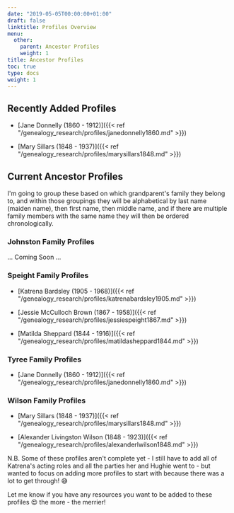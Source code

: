```yaml
---
date: "2019-05-05T00:00:00+01:00"
draft: false
linktitle: Profiles Overview
menu:
  other:
    parent: Ancestor Profiles
    weight: 1
title: Ancestor Profiles
toc: true
type: docs
weight: 1
---
```

## Recently Added Profiles

* [Jane Donnelly (1860 - 1912)]({{< ref "/genealogy_research/profiles/janedonnelly1860.md" >}})

* [Mary Sillars (1848 - 1937)]({{< ref "/genealogy_research/profiles/marysillars1848.md" >}})


## Current Ancestor Profiles
I'm going to group these based on which grandparent's family they belong to, and within those groupings they will be alphabetical by last name (maiden name), then first name, then middle name, and if there are multiple family members with the same name they will then be ordered chronologically.

### Johnston Family Profiles

... Coming Soon ...

### Speight Family Profiles

* [Katrena Bardsley (1905 - 1968)]({{< ref "/genealogy_research/profiles/katrenabardsley1905.md" >}})

* [Jessie McCulloch Brown (1867 - 1958)]({{< ref "/genealogy_research/profiles/jessiespeight1867.md" >}})

* [Matilda Sheppard (1844 - 1916)]({{< ref "/genealogy_research/profiles/matildasheppard1844.md" >}})

### Tyree Family Profiles

* [Jane Donnelly (1860 - 1912)]({{< ref "/genealogy_research/profiles/janedonnelly1860.md" >}})

### Wilson Family Profiles

* [Mary Sillars (1848 - 1937)]({{< ref "/genealogy_research/profiles/marysillars1848.md" >}})

* [Alexander Livingston Wilson (1848 - 1923)]({{< ref "/genealogy_research/profiles/alexanderlwilson1848.md" >}})


N.B. Some of these profiles aren't complete yet - I still have to add all of Katrena's acting roles and all the parties her and Hughie went to - but wanted to focus on adding more profiles to start with because there was a lot to get through! :sweat_smile:

Let me know if you have any resources you want to be added to these profiles :heart_eyes: the more - the merrier!


